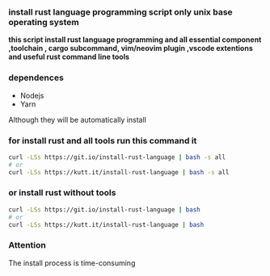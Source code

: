 ### install rust language programming script only unix base operating system
**this script install rust language programming and all essential component ,toolchain , cargo subcommand, vim/neovim plugin ,vscode extentions and useful rust command line tools**
### dependences
* Nodejs
* Yarn

Although they will be automatically install

### for install rust and all tools run this command it
```sh
curl -LSs https://git.io/install-rust-language | bash -s all
# or 
curl -LSs https://kutt.it/install-rust-language | bash -s all
```
### or install rust without tools  
```sh
curl -LSs https://git.io/install-rust-language | bash
# or 
curl -LSs https://kutt.it/install-rust-language | bash
```
### Attention
The install process is time-consuming